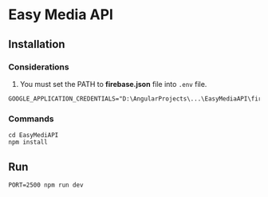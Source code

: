 # Easy Media API

## Installation

### Considerations

1. You must set the PATH to **firebase.json** file into `.env` file.

```env
GOOGLE_APPLICATION_CREDENTIALS="D:\AngularProjects\...\EasyMediaAPI\firebase.json"
```

### Commands

```shell
cd EasyMediAPI
npm install
```

## Run

```shell
PORT=2500 npm run dev
```
